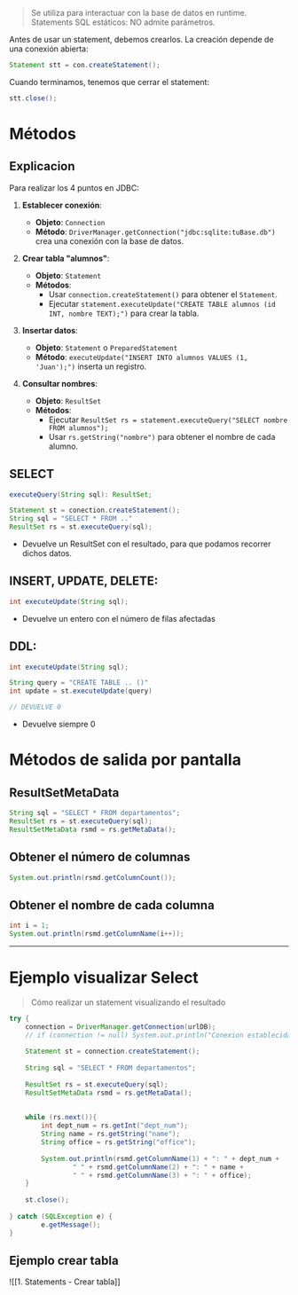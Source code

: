 > Se utiliza para interactuar con la base de datos en runtime.
> Statements SQL estáticos: NO admite parámetros.

Antes de usar un statement, debemos crearlos.
La creación depende de una conexión abierta:

```java
Statement stt = con.createStatement();
```

Cuando terminamos, tenemos que cerrar el statement:

```java
stt.close();
```

# Métodos

## Explicacion
Para realizar los 4 puntos en JDBC:

1. **Establecer conexión**: 
   - **Objeto**: `Connection`
   - **Método**: `DriverManager.getConnection("jdbc:sqlite:tuBase.db")` crea una conexión con la base de datos.

2. **Crear tabla "alumnos"**: 
   - **Objeto**: `Statement`
   - **Métodos**: 
     - Usar `connection.createStatement()` para obtener el `Statement`.
     - Ejecutar `statement.executeUpdate("CREATE TABLE alumnos (id INT, nombre TEXT);")` para crear la tabla.

3. **Insertar datos**: 
   - **Objeto**: `Statement` o `PreparedStatement`
   - **Método**: `executeUpdate("INSERT INTO alumnos VALUES (1, 'Juan');")` inserta un registro.

4. **Consultar nombres**:
   - **Objeto**: `ResultSet`
   - **Métodos**:
     - Ejecutar `ResultSet rs = statement.executeQuery("SELECT nombre FROM alumnos");`
     - Usar `rs.getString("nombre")` para obtener el nombre de cada alumno.

## SELECT

```java
executeQuery(String sql): ResultSet;

Statement st = conection.createStatement();
String sql = "SELECT * FROM .."
ResultSet rs = st.executeQuery(sql);
```

- Devuelve un ResultSet con el resultado, para que podamos recorrer dichos datos.

## INSERT, UPDATE, DELETE:

```java
int executeUpdate(String sql);
```

- Devuelve un entero con el número de filas afectadas

## DDL:

```java
int executeUpdate(String sql);

String query = "CREATE TABLE .. ()"
int update = st.executeUpdate(query)

// DEVUELVE 0
```

- Devuelve siempre 0

# Métodos de salida por pantalla

## ResultSetMetaData

```java
String sql = "SELECT * FROM departamentos";
ResultSet rs = st.executeQuery(sql);  
ResultSetMetaData rsmd = rs.getMetaData();
```

## Obtener el número de columnas

```java
System.out.println(rsmd.getColumnCount());
```

## Obtener el nombre de cada columna

```java
int i = 1;
System.out.println(rsmd.getColumnName(i++));
```


---

# Ejemplo visualizar Select

> Cómo realizar un statement  visualizando el resultado

```java
try {  
    connection = DriverManager.getConnection(urlDB);  
    // if (connection != null) System.out.println("Conexion establecida");  
  
    Statement st = connection.createStatement();  
  
    String sql = "SELECT * FROM departamentos";  
  
    ResultSet rs = st.executeQuery(sql);  
    ResultSetMetaData rsmd = rs.getMetaData();  
  
  
    while (rs.next()){  
        int dept_num = rs.getInt("dept_num");  
        String name = rs.getString("name");  
        String office = rs.getString("office");  
  
        System.out.println(rsmd.getColumnName(1) + ": " + dept_num +  
                " " + rsmd.getColumnName(2) + ": " + name +  
                " " + rsmd.getColumnName(3) + ": " + office);  
    }  
  
    st.close();  
  
} catch (SQLException e) {
		e.getMessage();
} 
```


## Ejemplo crear tabla
![[1. Statements - Crear tabla]]